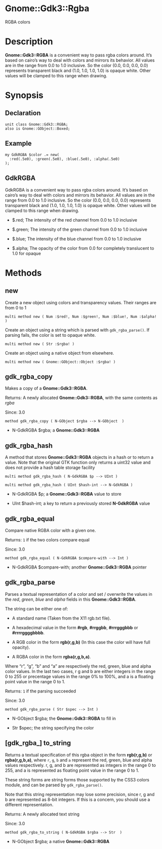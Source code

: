 Gnome::Gdk3::Rgba
=================

RGBA colors

Description
===========

**Gnome::Gdk3::RGBA** is a convenient way to pass rgba colors around. It’s based on cairo’s way to deal with colors and mirrors its behavior. All values are in the range from 0.0 to 1.0 inclusive. So the color (0.0, 0.0, 0.0, 0.0) represents transparent black and (1.0, 1.0, 1.0, 1.0) is opaque white. Other values will be clamped to this range when drawing.

Synopsis
========

Declaration
-----------

    unit class Gnome::Gdk3::RGBA;
    also is Gnome::GObject::Boxed;

Example
-------

    my GdkRGBA $color .= new(
      :red(.5e0), :green(.5e0), :blue(.5e0), :alpha(.5e0)
    );

GdkRGBA
-------

GdkRGBA is a convenient way to pass rgba colors around. It’s based on cairo’s way to deal with colors and mirrors its behavior. All values are in the range from 0.0 to 1.0 inclusive. So the color (0.0, 0.0, 0.0, 0.0) represents transparent black and (1.0, 1.0, 1.0, 1.0) is opaque white. Other values will be clamped to this range when drawing.

  * $.red; The intensity of the red channel from 0.0 to 1.0 inclusive

  * $.green; The intensity of the green channel from 0.0 to 1.0 inclusive

  * $.blue; The intensity of the blue channel from 0.0 to 1.0 inclusive

  * $.alpha; The opacity of the color from 0.0 for completely translucent to 1.0 for opaque

Methods
=======

new
---

Create a new object using colors and transparency values. Their ranges are from 0 to 1

    multi method new ( Num :$red!, Num :$green!, Num :$blue!, Num :$alpha! )

Create an object using a string which is parsed with `gdk_rgba_parse()`. If parsing fails, the color is set to opaque white.

    multi method new ( Str :$rgba! )

Create an object using a native object from elsewhere.

    multi method new ( Gnome::GObject::Object :$rgba! )

gdk_rgba_copy
-------------

Makes a copy of a **Gnome::Gdk3::RGBA**.

Returns: A newly allocated **Gnome::Gdk3::RGBA**, with the same contents as *rgba*

Since: 3.0

    method gdk_rgba_copy ( N-GObject $rgba --> N-GObject  )

  * N-GdkRGBA $rgba; a **Gnome::Gdk3::RGBA**

gdk_rgba_hash
-------------

A method that stores **Gnome::Gdk3::RGBA** objects in a hash or to return a value. Note that the original GTK function only returns a uint32 value and does not provide a hash table storage facility

    multi method gdk_rgba_hash ( N-GdkRGBA $p --> UInt )

    multi method gdk_rgba_hash ( UInt $hash-int --> N-GdkRGBA )

  * N-GdkRGBA $p; a **Gnome::Gdk3::RGBA** value to store

  * UInt $hash-int; a key to return a previously stored **N-GdkRGBA** value

gdk_rgba_equal
--------------

Compare native RGBA color with a given one.

Returns: `1` if the two colors compare equal

Since: 3.0

    method gdk_rgba_equal ( N-GdkRGBA $compare-with --> Int )

  * N-GdkRGBA $compare-with; another **Gnome::Gdk3::RGBA** pointer

gdk_rgba_parse
--------------

Parses a textual representation of a color and set / overwrite the values in the *red*, *green*, *blue* and *alpha* fields in this **Gnome::Gdk3::RGBA**.

The string can be either one of:

  * A standard name (Taken from the X11 rgb.txt file).

  * A hexadecimal value in the form **#rgb**, **#rrggbb**, **#rrrgggbbb** or **#rrrrggggbbbb**.

  * A RGB color in the form **rgb(r,g,b)** (In this case the color will have full opacity).

  * A RGBA color in the form **rgba(r,g,b,a)**.

Where “r”, “g”, “b” and “a” are respectively the red, green, blue and alpha color values. In the last two cases, r g and b are either integers in the range 0 to 255 or precentage values in the range 0% to 100%, and a is a floating point value in the range 0 to 1.

Returns: `1` if the parsing succeeded

Since: 3.0

    method gdk_rgba_parse ( Str $spec --> Int )

  * N-GObject $rgba; the **Gnome::Gdk3::RGBA** to fill in

  * Str $spec; the string specifying the color

[gdk_rgba_] to_string
---------------------

Returns a textual specification of this rgba object in the form **rgb(r,g,b)** or **rgba(r,g,b,a)**, where `r`, `g`, `b` and `a` represent the red, green, blue and alpha values respectively. r, g, and b are represented as integers in the range 0 to 255, and a is represented as floating point value in the range 0 to 1.

These string forms are string forms those supported by the CSS3 colors module, and can be parsed by `gdk_rgba_parse()`.

Note that this string representation may lose some precision, since r, g and b are represented as 8-bit integers. If this is a concern, you should use a different representation.

Returns: A newly allocated text string

Since: 3.0

    method gdk_rgba_to_string ( N-GdkRGBA $rgba --> Str  )

  * N-GObject $rgba; a native **Gnome::Gdk3::RGBA**

